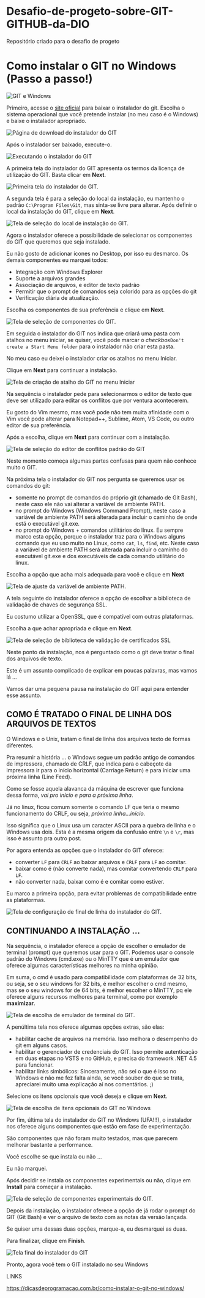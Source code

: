 # Desafio-de-progeto-sobre-GIT-GITHUB-da-DIO
Repositório criado para o desafio de progeto 

# Como instalar o GIT no Windows (Passo a passo!)

![GIT e Windows](https://dicasdeprogramacao.com.br/images/como-instalar-o-git-no-windows/destaque.png)

Primeiro, acesse o [site oficial](https://git-scm.com/downloads) para baixar o instalador do git. Escolha o sistema operacional que você pretende instalar (no meu caso é o Windows) e baixe o instalador apropriado.



![Página de download do instalador do GIT](https://dicasdeprogramacao.com.br/images/como-instalar-o-git-no-windows/site-download-git.png)

Após o instalador ser baixado, execute-o.

![Executando o instalador do GIT](https://dicasdeprogramacao.com.br/images/como-instalar-o-git-no-windows/executando-o-instalador-do-git.png)



A primeira tela do instalador do GIT apresenta os termos da licença de utilização do GIT. Basta clicar em **Next**.

![Primeira tela do instalador do GIT.](https://dicasdeprogramacao.com.br/images/como-instalar-o-git-no-windows/instalador-git-01-termos.png)





A segunda tela é para a seleção do local da instalação, eu mantenho o padrão `C:\Program Files\Git`, mas sinta-se livre para alterar. Após definir o local da instalação do GIT, clique em **Next**.

![Tela de seleção do local de instalação do GIT.](https://dicasdeprogramacao.com.br/images/como-instalar-o-git-no-windows/instalador-git-02-local.png)





Agora o instalador oferece a possibilidade de selecionar os componentes do GIT que queremos que seja instalado.

Eu não gosto de adicionar ícones no Desktop, por isso eu desmarco. Os demais componentes eu marquei todos:

- Integração com Windows Explorer
- Suporte a arquivos grandes
- Associação de arquivos, e editor de texto padrão
- Permitir que o prompt de comandos seja colorido para as opções do git
- Verificação diária de atualização.

Escolha os componentes de sua preferência e clique em **Next**.

![Tela de seleção de componentes do GIT.](https://dicasdeprogramacao.com.br/images/como-instalar-o-git-no-windows/instalador-git-03-componentes.png)





Em seguida o instalador do GIT nos indica que criará uma pasta com atalhos no menu iniciar, se quiser, você pode marcar o *checkbox*`Don't create a Start Menu folder` para o instalador não criar esta pasta.

No meu caso eu deixei o instalador criar os atalhos no menu Iniciar.

Clique em **Next** para continuar a instalação.

![Tela de criação de atalho do GIT no menu Iniciar](https://dicasdeprogramacao.com.br/images/como-instalar-o-git-no-windows/instalador-git-04-atalho-iniciar.png)





Na sequência o instalador pede para selecionarmos o editor de texto que deve ser utilizado para editar os conflitos que por ventura acontecerem.

Eu gosto do Vim mesmo, mas você pode não tem muita afinidade com o Vim você pode alterar para Notepad++, Sublime, Atom, VS Code, ou outro editor de sua preferência.



Após a escolha, clique em **Next** para continuar com a instalação.

![Tela de seleção do editor de conflitos padrão do GIT](https://dicasdeprogramacao.com.br/images/como-instalar-o-git-no-windows/instalador-git-05-editor-de-conflitos.png)





Neste momento começa algumas partes confusas para quem não conhece muito o GIT.

Na próxima tela o instalador do GIT nos pergunta se queremos usar os comandos do git:

- somente no prompt de comandos do próprio git (chamado de Git Bash), neste caso ele não vai alterar a variável de ambiente PATH.
- no prompt do Windows (Windows Command Prompt), neste caso a variável de ambiente PATH será alterada para incluir o caminho de onde está o executável git.exe.
- no prompt do Windows + comandos utilitários do línux. Eu sempre marco esta opção, porque o instalador traz para o Windows alguns comando que eu uso muito no Linux, como `cat`, `ls`, `find`, etc. Neste caso a variável de ambiente PATH será alterada para incluir o caminho do executável git.exe e dos executáveis de cada comando utilitário do linux.

Escolha a opção que acha mais adequada para você e clique em **Next**



![Tela de ajuste da variável de ambiente PATH.](https://dicasdeprogramacao.com.br/images/como-instalar-o-git-no-windows/instalador-git-05-comandos-linux.png)

A tela seguinte do instalador oferece a opção de escolhar a biblioteca de validação de chaves de segurança SSL.





Eu costumo utilizar a OpenSSL, que é compatível com outras plataformas.

Escolha a que achar apropriada e clique em **Next**.

![Tela de seleção de biblioteca de validação de certificados SSL](https://dicasdeprogramacao.com.br/images/como-instalar-o-git-no-windows/instalador-git-06-biblioteca-ssl.png)





Neste ponto da instalação, nos é perguntado como o git deve tratar o final dos arquivos de texto.

Este é um assunto complicado de explicar em poucas palavras, mas vamos lá ...

Vamos dar uma pequena pausa na instalação do GIT aqui para entender esse assunto.

## COMO É TRATADO O FINAL DE LINHA DOS ARQUIVOS DE TEXTOS

O Windows e o Unix, tratam o final de linha dos arquivos texto de formas diferentes.

Pra resumir a história ... o Windows segue um padrão antigo de comandos de impressora, chamado de CRLF, que indica para o cabeçote da impressora ir para o início horizontal (Carriage Return) e para iniciar uma próxima linha (Line Feed).





Como se fosse aquela alavanca da máquina de escrever que funciona dessa forma, *vai pro início e para a próxima linha*.

Já no linux, ficou comum somente o comando LF que teria o mesmo funcionamento do CRLF, ou seja, *próxima linha...início.*

Isso significa que o Linux usa um caracter ASCII para a quebra de linha e o Windows usa dois. Esta é a mesma origem da confusão entre `\n` e `\r`, mas isso é assunto pra outro post.

Por agora entenda as opções que o instalador do GIT oferece:

- converter `LF` para `CRLF` ao baixar arquivos e `CRLF` para `LF` ao comitar.
- baixar como é (não converte nada), mas comitar convertendo `CRLF` para `LF`.
- não converter nada, baixar como é e comitar como estiver.

Eu marco a primeira opção, para evitar problemas de compatibilidade entre as plataformas.





![Tela de configuração de final de linha do instalador do GIT.](https://dicasdeprogramacao.com.br/images/como-instalar-o-git-no-windows/instalador-git-07-caracter-de-final-de-linha.png)

## CONTINUANDO A INSTALAÇÃO ...

Na sequência, o instalador oferece a opção de escolher o emulador de terminal (prompt) que queremos usar para o GIT. Podemos usar o console padrão do Windows (cmd.exe) ou o MinTTY que é um emulador que oferece algumas características melhores na minha opinião.





Em suma, o cmd é usado para compatibilidade com plataformas de 32 bits, ou seja, se o seu windows for 32 bits, é melhor escolher o cmd mesmo, mas se o seu windows for de 64 bits, é melhor escolher o MinTTY, pq ele oferece alguns recursos melhores para terminal, como por exemplo **maximizar**.

![Tela de escolha de emulador de terminal do GIT.](https://dicasdeprogramacao.com.br/images/como-instalar-o-git-no-windows/instalador-git-08-emulador-de-terminal.png)





A penúltima tela nos oferece algumas opções extras, são elas:

- habilitar cache de arquivos na memória. Isso melhora o desempenho do git em alguns casos.
- habilitar o gerenciador de credenciais do GIT. Isso permite autenticação em duas etapas no VSTS e no GitHub, e precisa do framework .NET 4.5 para funcionar.
- habilitar links simbólicos: Sinceramente, não sei o que é isso no Windows e não me fez falta ainda, se você souber do que se trata, apreciarei muito uma explicação aí nos comentários. ;)

Selecione os itens opcionais que você deseja e clique em **Next**.

![Tela de escolha de ítens opcionais do GIT no Windows](https://dicasdeprogramacao.com.br/images/como-instalar-o-git-no-windows/instalador-git-09-opcoes-extras.png)





Por fim, última tela do instalador do GIT no Windows (UFA!!!), o instalador nos oferece alguns componentes que estão em fase de experimentação.

São componentes que não foram muito testados, mas que parecem melhorar bastante a performance.

Você escolhe se que instala ou não ...

Eu não marquei.

Após decidir se instala os componentes experimentais ou não, clique em **Install** para começar a instalação.

![Tela de seleção de componentes experimentais do GIT.](https://dicasdeprogramacao.com.br/images/como-instalar-o-git-no-windows/instalador-git-10-componentes-experimentais.png)





Depois da instalação, o instalador oferece a opção de já rodar o prompt do GIT (Git Bash) e ver o arquivo de texto com as notas da versão lançada.

Se quiser uma dessas duas opções, marque-a, eu desmarquei as duas.

Para finalizar, clique em **Finish**.

![Tela final do instalador do GIT](https://dicasdeprogramacao.com.br/images/como-instalar-o-git-no-windows/instalador-git-11-finalizar-instalacao.png)





Pronto, agora você tem o GIT instalado no seu Windows

LINKS

https://dicasdeprogramacao.com.br/como-instalar-o-git-no-windows/

